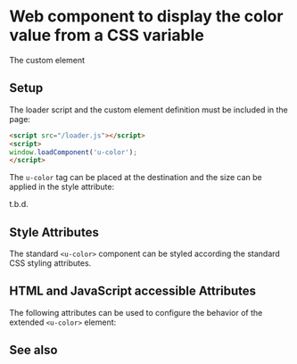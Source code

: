 # Web component to display the color value from a CSS variable

The <u-color> custom element 

<!-- ![u-color component](u-color.png) -->


## Setup

The loader script and the custom element definition must be included in the page:

```html
<script src="/loader.js"></script>
<script>
window.loadComponent('u-color');
</script>
```

The `u-color` tag can be placed at the destination and the size can be applied in the style attribute:

t.b.d.

<u-color value="#000088" cssvar="ucolor"></u-color>


## Style Attributes

The standard `<u-color>` component can be styled according the standard CSS styling attributes.


## HTML and JavaScript accessible Attributes

The following attributes can be used to configure the behavior of the extended `<u-color>` element:


## See also

